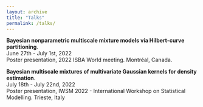```yaml
---
layout: archive
title: "Talks"
permalink: /talks/
---
```


**Bayesian nonparametric multiscale mixture models via Hilbert-curve partitioning**.\
June 27th - July 1st, 2022\
Poster presentation, 2022 ISBA World meeting. Montréal, Canada.

**Bayesian multiscale mixtures of multivariate Gaussian kernels for density estimation**.\
July 18th - July 22nd, 2022\
Poster presentation, IWSM 2022 - International Workshop on Statistical Modelling. Trieste, Italy
